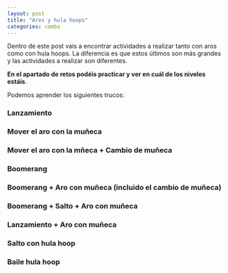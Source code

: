 ```yaml
---
layout: post
title: "Aros y hula hoops"
categories: comba
---
```


Dentro de este post vais a encontrar actividades a realizar tanto con aros como con hula hoops. La diferencia es que estos últimos son más grandes y las actividades a realizar son diferentes. 

**En el apartado de retos podéis practicar y ver en cuál de los niveles estáis**.

Podemos aprender los siguientes trucos:

### Lanzamiento

### Mover el aro con la muñeca

### Mover el aro con la mñeca + Cambio de muñeca

### Boomerang

### Boomerang + Aro con muñeca (incluido el cambio de muñeca)

### Boomerang + Salto + Aro con muñeca

### Lanzamiento + Aro con muñeca

### Salto con hula hoop

### Baile hula hoop



